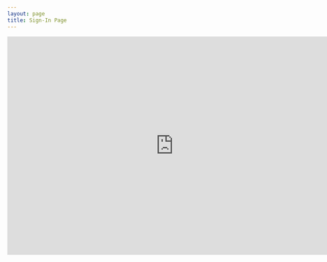 ```yaml
---
layout: page
title: Sign-In Page
---
```


<div class="responsive-wrap">
  <iframe src="https://docs.google.com/forms/d/e/1FAIpQLSfj3R-rtLrRDKaKvjAFXQeE5a8EypSTOAAb4B1qCtPOmZpsBw/viewform?embedded=true" width="760" height="500" frameborder="0" scrolling="yes">Loading...</iframe>
</div>



<h1>
  	<a href="" class="typewrite" data-period="2000" data-type='[ "Thanks for filling out this form future cybercops!","You are really awesome because you made this meeting.","Sign in this page will make you more awesome and help us improve","Oh no.... Somebody just hacked me......."]'>
    <span class="wrap"></span>
  	</a>
</h1>
